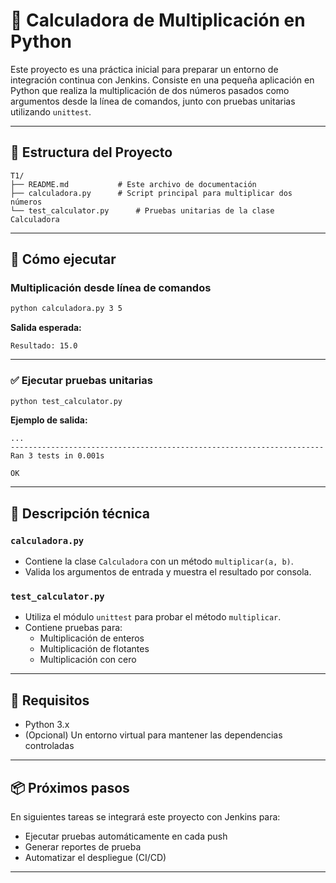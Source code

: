 # 🧮 Calculadora de Multiplicación en Python

Este proyecto es una práctica inicial para preparar un entorno de integración continua con Jenkins. Consiste en una pequeña aplicación en Python que realiza la multiplicación de dos números pasados como argumentos desde la línea de comandos, junto con pruebas unitarias utilizando `unittest`.

---

## 📂 Estructura del Proyecto

```
T1/
├── README.md			# Este archivo de documentación
├── calculadora.py		# Script principal para multiplicar dos números
└── test_calculator.py		# Pruebas unitarias de la clase Calculadora
```

---

## 🚀 Cómo ejecutar

### Multiplicación desde línea de comandos

```bash
python calculadora.py 3 5
```

**Salida esperada:**

```
Resultado: 15.0
```

---

### ✅ Ejecutar pruebas unitarias

```bash
python test_calculator.py
```

**Ejemplo de salida:**

```
...
----------------------------------------------------------------------
Ran 3 tests in 0.001s

OK
```

---

## 🧪 Descripción técnica

### `calculadora.py`

- Contiene la clase `Calculadora` con un método `multiplicar(a, b)`.
- Valida los argumentos de entrada y muestra el resultado por consola.

### `test_calculator.py`

- Utiliza el módulo `unittest` para probar el método `multiplicar`.
- Contiene pruebas para:
  - Multiplicación de enteros
  - Multiplicación de flotantes
  - Multiplicación con cero

---

## 📌 Requisitos

- Python 3.x
- (Opcional) Un entorno virtual para mantener las dependencias controladas

---

## 📦 Próximos pasos

En siguientes tareas se integrará este proyecto con Jenkins para:

- Ejecutar pruebas automáticamente en cada push
- Generar reportes de prueba
- Automatizar el despliegue (CI/CD)

---
